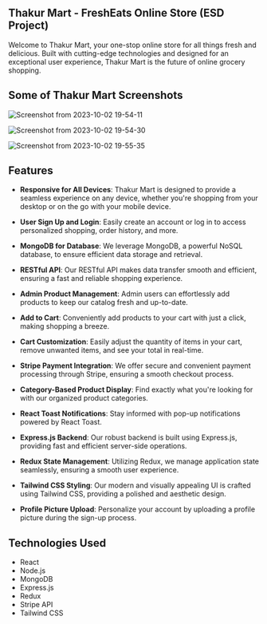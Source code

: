 ## Thakur Mart - FreshEats Online Store (ESD Project)


Welcome to Thakur Mart, your one-stop online store for all things fresh and delicious. Built with cutting-edge technologies and designed for an exceptional user experience, Thakur Mart is the future of online grocery shopping.

## Some of Thakur Mart Screenshots

![Screenshot from 2023-10-02 19-54-11](https://github.com/Khalidur-sujon/CityShop/assets/99888997/deb875fe-c655-467a-a17c-97f5b020b875)

![Screenshot from 2023-10-02 19-54-30](https://github.com/Khalidur-sujon/CityShop/assets/99888997/78cf61d8-0138-4420-b097-6f3f7e577fd5)

![Screenshot from 2023-10-02 19-55-35](https://github.com/Khalidur-sujon/CityShop/assets/99888997/a46ae45d-a1fb-4dc6-80a8-d5866d8208c0)

## Features

-  **Responsive for All Devices**: Thakur Mart is designed to provide a seamless experience on any device, whether you're shopping from your desktop or on the go with your mobile device.

-  **User Sign Up and Login**: Easily create an account or log in to access personalized shopping, order history, and more.

-  **MongoDB for Database**: We leverage MongoDB, a powerful NoSQL database, to ensure efficient data storage and retrieval.

-  **RESTful API**: Our RESTful API makes data transfer smooth and efficient, ensuring a fast and reliable shopping experience.

-  **Admin Product Management**: Admin users can effortlessly add products to keep our catalog fresh and up-to-date.

-  **Add to Cart**: Conveniently add products to your cart with just a click, making shopping a breeze.

-  **Cart Customization**: Easily adjust the quantity of items in your cart, remove unwanted items, and see your total in real-time.

-  **Stripe Payment Integration**: We offer secure and convenient payment processing through Stripe, ensuring a smooth checkout process.

-  **Category-Based Product Display**: Find exactly what you're looking for with our organized product categories.

-  **React Toast Notifications**: Stay informed with pop-up notifications powered by React Toast.

-  **Express.js Backend**: Our robust backend is built using Express.js, providing fast and efficient server-side operations.

-  **Redux State Management**: Utilizing Redux, we manage application state seamlessly, ensuring a smooth user experience.

-  **Tailwind CSS Styling**: Our modern and visually appealing UI is crafted using Tailwind CSS, providing a polished and aesthetic design.

-  **Profile Picture Upload**: Personalize your account by uploading a profile picture during the sign-up process.


## Technologies Used

- React
- Node.js
- MongoDB
- Express.js
- Redux
- Stripe API
- Tailwind CSS
